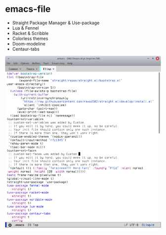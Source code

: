 # emacs-file

- Straight Package Manager & Use-package
- Lua & Fennel
- Racket & Scribble
- Colorless themes
- Doom-modeline
- Centaur-tabs

![screenshot](https://github.com/youssefsahli/emacs-file/blob/main/img/screenshot.png)
